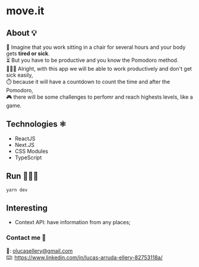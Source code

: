 # move.it

## About 💡

💭 Imagine that you work sitting in a chair for several hours and your body gets **tired or sick**.
<br /> ⏳ But you have to be productive and you know the Pomodoro method.
<br /> 👨🏻‍💻 Alright, with this app we will be able to work productively and don't get sick easily,
<br /> ⏱️ because it will have a countdown to count the time and after the Pomodoro, 
<br /> 🎮 there will be some challenges to perfomr and reach highests levels, like a game.

## Technologies ⚛️

  - ReactJS
  - Next.JS
  - CSS Modules
  - TypeScript

## Run 🏃🏻‍♂️

`yarn dev`

## Interesting

  - Context API: have information from any places;

### Contact me 📲

📩: olucasellery@gmail.com
<br /> ⌨️: https://www.linkedin.com/in/lucas-arruda-ellery-82753118a/

